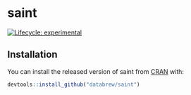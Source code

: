 
<!-- README.md is generated from README.Rmd. Please edit that file -->

# saint

<!-- badges: start -->

[![Lifecycle:
experimental](https://img.shields.io/badge/lifecycle-experimental-orange.svg)](https://www.tidyverse.org/lifecycle/#experimental)
<!-- badges: end -->

## Installation

You can install the released version of saint from
[CRAN](https://CRAN.R-project.org) with:

``` r
devtools::install_github("databrew/saint")
```

